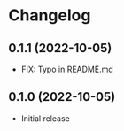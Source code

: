 # Changelog

## 0.1.1 (2022-10-05)

- FIX: Typo in README.md

## 0.1.0 (2022-10-05)

- Initial release
